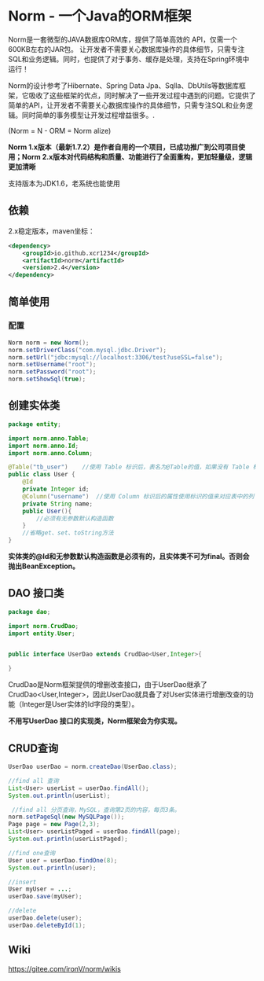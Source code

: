 # Norm - 一个Java的ORM框架

Norm是一套微型的JAVA数据库ORM库，提供了简单高效的 API，仅需一个600KB左右的JAR包。 让开发者不需要关心数据库操作的具体细节，只需专注SQL和业务逻辑。同时，也提供了对于事务、缓存是处理，支持在Spring环境中运行！

Norm的设计参考了Hibernate、Spring Data Jpa、Sqlla、DbUtils等数据库框架，它吸收了这些框架的优点，同时解决了一些开发过程中遇到的问题。它提供了简单的API，让开发者不需要关心数据库操作的具体细节，只需专注SQL和业务逻辑。同时简单的事务模型让开发过程增益很多。.

(Norm = N - ORM = Norm alize) 

 **Norm 1.x版本（最新1.7.2）是作者自用的一个项目，已成功推广到公司项目使用；Norm 2.x版本对代码结构和质量、功能进行了全面重构，更加轻量级，逻辑更加清晰** 

支持版本为JDK1.6，老系统也能使用

## 依赖

2.x稳定版本，maven坐标：

```xml
<dependency>
    <groupId>io.github.xcr1234</groupId>
    <artifactId>norm</artifactId>
    <version>2.4</version>
</dependency>
```


## 简单使用

### 配置

```java
Norm norm = new Norm();
norm.setDriverClass("com.mysql.jdbc.Driver"); 
norm.setUrl("jdbc:mysql://localhost:3306/test?useSSL=false");
norm.setUsername("root");
norm.setPassword("root");
norm.setShowSql(true);
```

## 创建实体类


```java
package entity;

import norm.anno.Table;
import norm.anno.Id;
import norm.anno.Column;

@Table("tb_user")    //使用 Table 标识后，表名为@Table的值，如果没有 Table 标识，默认是类名）。
public class User {
    @Id
    private Integer id;
    @Column("username")  //使用 Column 标识后的属性使用标识的值来对应表中的列
    private String name;
    public User(){
        //必须有无参数默认构造函数
    }
    //省略get、set、toString方法
}
```

**实体类的@Id和无参数默认构造函数是必须有的，且实体类不可为final。否则会抛出BeanException。** 

## DAO 接口类

```java
package dao;

import norm.CrudDao;
import entity.User;


public interface UserDao extends CrudDao<User,Integer>{

}
```


CrudDao是Norm框架提供的增删改查接口，由于UserDao继承了CrudDao<User,Integer>，因此UserDao就具备了对User实体进行增删改查的功能（Integer是User实体的Id字段的类型）。

 **不用写UserDao 接口的实现类，Norm框架会为你实现。** 

## CRUD查询

```java
UserDao userDao = norm.createDao(UserDao.class);

//find all 查询
List<User> userList = userDao.findAll();
System.out.println(userList);

 //find all 分页查询，MySQL，查询第2页的内容，每页3条。
norm.setPageSql(new MySQLPage());
Page page = new Page(2,3);
List<User> userListPaged = userDao.findAll(page);
System.out.println(userListPaged);

//find one查询
User user = userDao.findOne(8);
System.out.println(user);

//insert
User myUser = ...;
userDao.save(myUser);

//delete
userDao.delete(user);
userDao.deleteById(1);
```

## Wiki

https://gitee.com/ironV/norm/wikis

